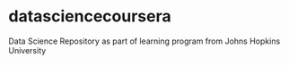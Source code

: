 # datasciencecoursera
Data Science Repository as part of learning program from Johns Hopkins University
